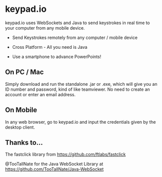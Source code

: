 keypad.io
===========

keypad.io uses WebSockets and Java to send keystrokes in real time to your computer from any mobile device.  

 + Send Keystrokes remotely from any computer / mobile device

 + Cross Platform - All you need is Java

 + Use a smartphone to advance PowerPoints!
  

On PC / Mac
-----------
Simply download and run the standalone .jar or .exe, which will give you an ID number and password, kind of like teamviewer.  No need to create an account or enter an email address.

On Mobile
----------
In any web browser, go to keypad.io and input the credentials given by the desktop client.

Thanks to...
---------
 The fastclick library from https://github.com/ftlabs/fastclick

 @TooTallNate for the Java WebSocket Library at https://github.com/TooTallNate/Java-WebSocket
